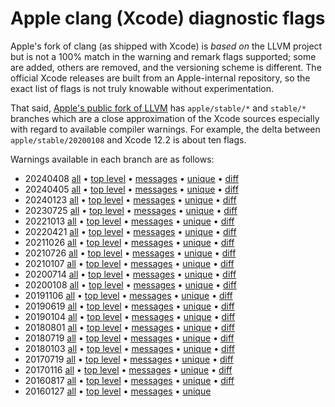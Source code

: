 
# Apple clang (Xcode) diagnostic flags

Apple's fork of clang (as shipped with Xcode) is _based on_ the LLVM project but
is not a 100% match in the warning and remark flags supported; some are added,
others are removed, and the versioning scheme is different. The official Xcode
releases are built from an Apple-internal repository, so the exact list of flags
is not truly knowable without experimentation.

That said, [Apple's public fork of LLVM](https://github.com/apple/llvm-project)
has `apple/stable/*` and `stable/*` branches which are a close approximation of
the Xcode sources especially with regard to available compiler warnings. For
example, the delta between `apple/stable/20200108` and Xcode 12.2 is about ten
flags.

Warnings available in each branch are as follows:


* 20240408 [all](warnings-20240408.txt)
  • [top level](warnings-top-level-20240408.txt)
  • [messages](warnings-messages-20240408.txt)
  • [unique](warnings-unique-20240408.txt)
  • [diff](warnings-diff-20240405-20240408.txt)
* 20240405 [all](warnings-20240405.txt)
  • [top level](warnings-top-level-20240405.txt)
  • [messages](warnings-messages-20240405.txt)
  • [unique](warnings-unique-20240405.txt)
  • [diff](warnings-diff-20240123-20240405.txt)
* 20240123 [all](warnings-20240123.txt)
  • [top level](warnings-top-level-20240123.txt)
  • [messages](warnings-messages-20240123.txt)
  • [unique](warnings-unique-20240123.txt)
  • [diff](warnings-diff-20230725-20240123.txt)
* 20230725 [all](warnings-20230725.txt)
  • [top level](warnings-top-level-20230725.txt)
  • [messages](warnings-messages-20230725.txt)
  • [unique](warnings-unique-20230725.txt)
  • [diff](warnings-diff-20221013-20230725.txt)
* 20221013 [all](warnings-20221013.txt)
  • [top level](warnings-top-level-20221013.txt)
  • [messages](warnings-messages-20221013.txt)
  • [unique](warnings-unique-20221013.txt)
  • [diff](warnings-diff-20220421-20221013.txt)
* 20220421 [all](warnings-20220421.txt)
  • [top level](warnings-top-level-20220421.txt)
  • [messages](warnings-messages-20220421.txt)
  • [unique](warnings-unique-20220421.txt)
  • [diff](warnings-diff-20211026-20220421.txt)
* 20211026 [all](warnings-20211026.txt)
  • [top level](warnings-top-level-20211026.txt)
  • [messages](warnings-messages-20211026.txt)
  • [unique](warnings-unique-20211026.txt)
  • [diff](warnings-diff-20210726-20211026.txt)
* 20210726 [all](warnings-20210726.txt)
  • [top level](warnings-top-level-20210726.txt)
  • [messages](warnings-messages-20210726.txt)
  • [unique](warnings-unique-20210726.txt)
  • [diff](warnings-diff-20210107-20210726.txt)
* 20210107 [all](warnings-20210107.txt)
  • [top level](warnings-top-level-20210107.txt)
  • [messages](warnings-messages-20210107.txt)
  • [unique](warnings-unique-20210107.txt)
  • [diff](warnings-diff-20200714-20210107.txt)
* 20200714 [all](warnings-20200714.txt)
  • [top level](warnings-top-level-20200714.txt)
  • [messages](warnings-messages-20200714.txt)
  • [unique](warnings-unique-20200714.txt)
  • [diff](warnings-diff-20200108-20200714.txt)
* 20200108 [all](warnings-20200108.txt)
  • [top level](warnings-top-level-20200108.txt)
  • [messages](warnings-messages-20200108.txt)
  • [unique](warnings-unique-20200108.txt)
  • [diff](warnings-diff-20191106-20200108.txt)
* 20191106 [all](warnings-20191106.txt)
  • [top level](warnings-top-level-20191106.txt)
  • [messages](warnings-messages-20191106.txt)
  • [unique](warnings-unique-20191106.txt)
  • [diff](warnings-diff-20190619-20191106.txt)
* 20190619 [all](warnings-20190619.txt)
  • [top level](warnings-top-level-20190619.txt)
  • [messages](warnings-messages-20190619.txt)
  • [unique](warnings-unique-20190619.txt)
  • [diff](warnings-diff-20190104-20190619.txt)
* 20190104 [all](warnings-20190104.txt)
  • [top level](warnings-top-level-20190104.txt)
  • [messages](warnings-messages-20190104.txt)
  • [unique](warnings-unique-20190104.txt)
  • [diff](warnings-diff-20180801-20190104.txt)
* 20180801 [all](warnings-20180801.txt)
  • [top level](warnings-top-level-20180801.txt)
  • [messages](warnings-messages-20180801.txt)
  • [unique](warnings-unique-20180801.txt)
  • [diff](warnings-diff-20180719-20180801.txt)
* 20180719 [all](warnings-20180719.txt)
  • [top level](warnings-top-level-20180719.txt)
  • [messages](warnings-messages-20180719.txt)
  • [unique](warnings-unique-20180719.txt)
  • [diff](warnings-diff-20180103-20180719.txt)
* 20180103 [all](warnings-20180103.txt)
  • [top level](warnings-top-level-20180103.txt)
  • [messages](warnings-messages-20180103.txt)
  • [unique](warnings-unique-20180103.txt)
  • [diff](warnings-diff-20170719-20180103.txt)
* 20170719 [all](warnings-20170719.txt)
  • [top level](warnings-top-level-20170719.txt)
  • [messages](warnings-messages-20170719.txt)
  • [unique](warnings-unique-20170719.txt)
  • [diff](warnings-diff-20170116-20170719.txt)
* 20170116 [all](warnings-20170116.txt)
  • [top level](warnings-top-level-20170116.txt)
  • [messages](warnings-messages-20170116.txt)
  • [unique](warnings-unique-20170116.txt)
  • [diff](warnings-diff-20160817-20170116.txt)
* 20160817 [all](warnings-20160817.txt)
  • [top level](warnings-top-level-20160817.txt)
  • [messages](warnings-messages-20160817.txt)
  • [unique](warnings-unique-20160817.txt)
  • [diff](warnings-diff-20160127-20160817.txt)
* 20160127 [all](warnings-20160127.txt)
  • [top level](warnings-top-level-20160127.txt)
  • [messages](warnings-messages-20160127.txt)
  • [unique](warnings-unique-20160127.txt)